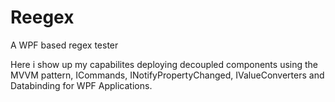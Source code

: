 # Reegex

A WPF based regex tester

Here i show up my capabilites deploying decoupled components using the MVVM pattern, ICommands, INotifyPropertyChanged, IValueConverters and Databinding for WPF Applications.
